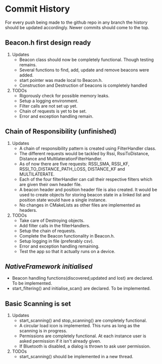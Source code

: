 Commit History
==============
For every push being made to the github repo in any branch the history
should be updated accordingly. Newer commits should come to the top.

## Beacon.h first design ready
1. Updates
   - Beacon class should now be completely functional. Though testing remains.
   - Several functions to find, add, update and remove beacons were added.
   - start pointer was made local to Beacon.h.
   - Construction and Destruction of beacons is completely handled
2. TODOs
   - Rigorously check for possible memory leaks.
   - Setup a logging environment.
   - Filter calls are not set up yet.
   - Chain of requests is yet to be set.
   - Error and exception handling remain.

## Chain of Responsibility (unfinished)
1. Updates
   - A chain of responsibility pattern is created using FilterHandler class.
   - The different requests would be tackled by Rssi, RssiToDistance, Distance and MultilaterationFilterHandler.
   - As of now there are five requests: RSSI_SMA, RSSI_KF, RSSI_TO_DISTANCE_PATH_LOSS, DISTANCE_KF and MULTILATERATE.
   - Each of the four filterHandler can call their respective filters which are given their own header file.
   - A beacon header and position header file is also created. It would be used to create objects for storing beacon
     state in a linked list and position state would have a single instance.
   - No changes in CMakeLists as other files are implemented as headers.
2. TODOs
   - Take care of Destroying objects.
   - Add filter calls in the filterHandlers.
   - Setup the chain of requests.
   - Complete the Beacon functionality in Beacon.h.
   - Setup logging in file (preferably csv).
   - Error and exception handling remaining.
   - Test the app so that it actually runs on a device.

## *NativeFramework initialised*
- Beacon handling functions(discovered,updated and lost) are declared. To be implemented.
- start_filtering() and initialise_scan() are declared. To be implemented.

## Basic Scanning is set
1. Updates
   - start_scanning() and stop_scanning() are completely functional.
   - A circular load icon is implemented. This runs as long as the scanning is in progress.
   - Permissions are completely functional. At each instance user is asked permission if it isn't already given.
   - If Bluetooth is disabled, a dialog is thrown to ask user permission.
2. TODOs
   - start_scanning() should be implemented in a new thread.
